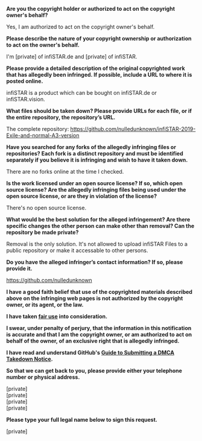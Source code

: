 **Are you the copyright holder or authorized to act on the copyright owner's behalf?**

Yes, I am authorized to act on the copyright owner's behalf.

**Please describe the nature of your copyright ownership or authorization to act on the owner's behalf.**

I'm [private] of infiSTAR.de and [private] of infiSTAR.

**Please provide a detailed description of the original copyrighted work that has allegedly been infringed. If possible, include a URL to where it is posted online.**

infiSTAR is a product which can be bought on infiSTAR.de or infiSTAR.vision.

**What files should be taken down? Please provide URLs for each file, or if the entire repository, the repository’s URL.**

The complete repository: https://github.com/nulledunknown/infiSTAR-2019-Exile-and-normal-A3-version

**Have you searched for any forks of the allegedly infringing files or repositories? Each fork is a distinct repository and must be identified separately if you believe it is infringing and wish to have it taken down.**

There are no forks online at the time I checked.

**Is the work licensed under an open source license? If so, which open source license? Are the allegedly infringing files being used under the open source license, or are they in violation of the license?**

There's no open source license.

**What would be the best solution for the alleged infringement? Are there specific changes the other person can make other than removal? Can the repository be made private?**

Removal is the only solution. It's not allowed to upload infiSTAR Files to a public repository or make it accessable to other persons.

**Do you have the alleged infringer’s contact information? If so, please provide it.**

https://github.com/nulledunknown

**I have a good faith belief that use of the copyrighted materials described above on the infringing web pages is not authorized by the copyright owner, or its agent, or the law.**

**I have taken <a href="https://www.lumendatabase.org/topics/22">fair use</a> into consideration.**

**I swear, under penalty of perjury, that the information in this notification is accurate and that I am the copyright owner, or am authorized to act on behalf of the owner, of an exclusive right that is allegedly infringed.**

**I have read and understand GitHub's <a href="https://help.github.com/articles/guide-to-submitting-a-dmca-takedown-notice/">Guide to Submitting a DMCA Takedown Notice</a>.**

**So that we can get back to you, please provide either your telephone number or physical address.**

[private]  
[private]  
[private]  
[private]  

**Please type your full legal name below to sign this request.**

[private] 
